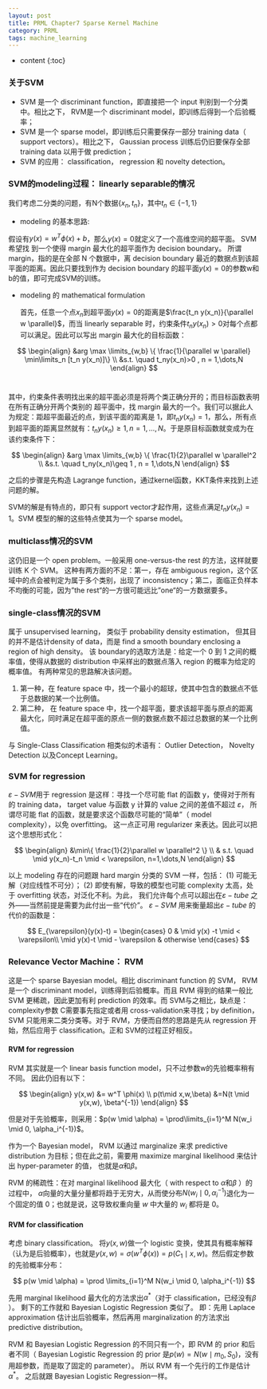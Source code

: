 ```yaml
---
layout: post
title: PRML Chapter7 Sparse Kernel Machine
category: PRML
tags: machine_learning
---
```


* content
{:toc}




### 关于SVM

* SVM 是一个 discriminant function，即直接把一个 input 判别到一个分类中。相比之下， RVM是一个 discriminant model，即训练后得到一个后验概率；
* SVM 是一个 sparse model，即训练后只需要保存一部分 training data（ support vectors）。相比之下， Gaussian process 训练后仍旧要保存全部 training data 以用于做 prediction；
* SVM 的应用： classification， regression 和 novelty detection。



### SVM的modeling过程： linearly separable的情况

我们考虑二分类的问题，有N个数据$\{ x_n,t_n \}$，其中$t_n \in \{ -1,1 \}$

*  modeling 的基本思路:

  假设有$y(x) = w^T \phi(x) +b$，那么$y(x) =0$就定义了一个高维空间的超平面。 SVM 希望找
  到一个使得 margin 最大化的超平面作为 decision boundary。 所谓 margin，指的是在全部 N
  个数据中，离 decision boundary 最近的数据点到该超平面的距离。因此只要找到作为 decision
  boundary 的超平面$y(x) = 0$的参数w和b的值，即可完成SVM的训练。

* modeling 的 mathematical formulation

  首先，任意一个点$x_n$到超平面$y(x)=0$的距离是$\frac{t_n y(x_n)}{\parallel w \parallel}$，而当 linearly separable 时，约束条件$t_n y(x_n) > 0$对每个点都可以满足。因此可以写出 margin 最大化的目标函数：


$$
\begin{align} &arg \max \limits_{w,b} \{ \frac{1}{\parallel w \parallel}  \min\limits_n [t_n y(x_n)]\}  \\ &s.t. \quad t_ny(x_n)>0 , n = 1,\dots,N \end{align}
$$
​       

其中，约束条件表明找出来的超平面必须是将两个类正确分开的；而目标函数表明在所有正确分开两个类别的    超平面中，找 margin 最大的一个。我们可以据此人为规定：距超平面最近的点，到该平面的距离是 1，即$t_ny(x_n)=1$，那么，所有点到超平面的距离显然就有：$t_n y(x_n) \geq 1, n=1,\dots,N$。于是原目标函数就变成为在该约束条件下：


$$
\begin{align} &arg \max \limits_{w,b} \{ \frac{1}{2}\parallel w \parallel^2  \\ &s.t. \quad t_ny(x_n)\geq 1 , n = 1,\dots,N \end{align}
$$


之后的步骤是先构造 Lagrange function，通过kernel函数，KKT条件来找到上述问题的解。

SVM的解是有特点的，即只有 support vector才起作用，这些点满足$t_n y(x_n)=1$。SVM 模型的解的这些特点使其为一个 sparse model。



### multiclass情况的SVM

这仍旧是一个 open problem。一般采用 one-versus-the rest 的方法，这样就要训练 K 个 SVM。 这种有两方面的不足：第一，存在 ambiguous region，这个区域中的点会被判定为属于多个类别，出现了 inconsistency；第二，面临正负样本不均衡的可能，因为”the rest“的一方很可能远比”one“的一方数据要多。



### single-class情况的SVM

属于 unsupervised learning， 类似于 probability density estimation， 但其目的并不是估计density of data，而是 find a smooth boundary enclosing a region of high density。 该 boundary的选取方法是：给定一个 0 到 1 之间的概率值，使得从数据的 distribution 中采样出的数据点落入 region 的概率为给定的概率值。
有两种常见的思路解决该问题。

1. 第一种，在 feature space 中，找一个最小的超球，使其中包含的数据点不低于总数据的某一个比例值。
2. 第二种， 在 feature space 中，找一个超平面，要求该超平面与原点的距离最大化，同时满足在超平面的原点一侧的数据点数不超过总数据的某一个比例值。

与 Single-Class Classification 相类似的术语有： Outlier Detection， Novelty Detection 以及Concept Learning。



### SVM for regression

$\varepsilon-SVM$用于 regression 是这样：寻找一个尽可能 flat 的函数 y，使得对于所有的 training data， target value 与函数 y 计算的 value 之间的差值不超过 $\varepsilon$， 所谓尽可能 flat 的函数，就是要求这个函数尽可能的“简单”（ model
complexity），以免 overfitting。 这一点正可用 regularizer 来表达。因此可以把这个思想形式化：


$$
\begin{align}  &\min\{ \frac{1}{2}\parallel w \parallel^2 \} \\ & s.t. \quad \mid y(x_n)-t_n \mid < \varepsilon, n=1,\dots,N \end{align}
$$


以上 modeling 存在的问题跟 hard margin 分类的 SVM 一样，包括： (1) 可能无解（对应线性不可分）； (2) 即使有解，导致的模型也可能 complexity 太高，处于 overfitting 状态，对泛化不利。为此， 我们允许每个点可以超出在$\varepsilon − tube$ 之外——当然前提是需要为此付出一些“代价”。 $\varepsilon − SVM$ 用来衡量超出$\varepsilon − tube$ 的代价的函数是：


$$
E_{\varepsilon}(y(x)-t) = \begin{cases} 0 & \mid y(x) -t \mid < \varepsilon\\ \mid y(x)-t \mid - \varepsilon & otherwise \end{cases}
$$


### Relevance Vector Machine： RVM

这是一个 sparse Bayesian model。相比 discriminant function 的 SVM， RVM 是一个 discriminant model，训练得到后验概率。而且 RVM 得到的结果一般比 SVM 更稀疏，因此更加有利 prediction 的效率。而 SVM与之相比，缺点是：complexity参数 C需要事先指定或者用 cross-validation来寻找；by definition， SVM 只能用来二类分类等。对于 RVM，方便而自然的思路是先从 regression 开始，然后应用于 classification。正和 SVM的过程正好相反。



#### RVM for regression

RVM 其实就是一个 linear basis function model，只不过参数w的先验概率稍有不同。 因此仍旧有以下：


$$
\begin{align} y(x,w) &= w^T \phi(x) \\ p(t\mid x,w,\beta) &=N(t \mid y(x,w), \beta^{-1}) \end{align}
$$


但是对于先验概率，则采用：$p(w \mid \alpha) = \prod\limits_{i=1}^M N(w_i \mid 0, \alpha_i^{-1})$。

作为一个 Bayesian model， RVM 以通过 marginalize 来求 predictive distribution 为目标；但在此之前，需要用 maximize marginal likelihood 来估计出 hyper-parameter 的值， 也就是$\alpha$和$\beta$。

RVM 的稀疏性：在对 marginal likelihood 最大化（ with respect to $\alpha$和$\beta$ ）的过程中， $\alpha$向量的大量分量都将趋于无穷大，从而使分布$N(w_i \mid 0, \alpha_i ^{-1})$退化为一个固定的值 0；也就是说，这导致权重向量 $w$ 中大量的 $w_i$ 都将是 0。



#### RVM for classification

考虑 binary classification。 将$y(x,w)$做一个 logistic 变换，使其具有概率解释（认为是后验概率），也就是$y(x,w) = \sigma(w^T \phi(x)) = p(C_1 \mid x,w)$。然后假定参数的先验概率分布：


$$
p(w \mid \alpha) = \prod \limits_{i=1}^M N(w_i \mid 0, \alpha_i^{-1})
$$


先用 marginal likelihood 最大化的方法求出$\alpha^*$（对于 classification，已经没有$\beta$ ）。 剩下的工作就和 Bayesian Logistic Regression 类似了。 即：先用 Laplace approximation 估计出后验概率，然后再用 marginalization 的方法求出 predictive distribution。

RVM 和 Bayesian Logistic Regression 的不同只有一个，即 RVM 的 prior 和后者不同（ Bayesian Logistic Regression 的 prior 是$p(w)=N(w \mid m_0, S_0)$，没有用超参数，而是取了固定的 parameter）。 所以 RVM 有一个先行的工作是估计$\alpha^*$。 之后就跟 Bayesian Logistic Regression一样。